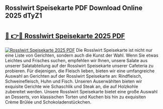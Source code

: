 ## Rosslwirt Speisekarte PDF Download Online 2025 dTyZ1

# <h2><a href="http://gcdkcci.nevu.top/?p=Rosslwirt+Speisekarte">🔗 👉🔴 Rosslwirt Speisekarte 2025 PDF</a></h2>

[![Rosslwirt Speisekarte 2025 PDF](https://i.imgur.com/dBaPXMq.png)](http://gcdkcci.nevu.top/?p=Rosslwirt+Speisekarte)
Die Rosslwirt Speisekarte ist nicht nur eine Liste von Gerichten, sondern auch die Kunst der Wahl. Wenn Sie etwas Leichtes und Frisches suchen, empfehlen wir Ihnen, unsere Salate aus unserer Salatabteilung auf der Rosslwirt Speisekarte unserer Cafeteria zu probieren. Für diejenigen, die Fleisch lieben, bieten wir eine umfangreiche Auswahl an Gerichten auf der Rosslwirt Speisekarte an: Rindfleisch, Schweinefleisch, Huhn und Fisch. Unseren Auserwählten bieten wir exquisite Gerichte wie Schaschlik und Steak an, die auf Holzkohle zubereitet werden. Unsere Rosslwirt Speisekarte bietet eine große Auswahl an Desserts, von klassischen Torten und Kuchen bis hin zu exquisiten Crème Brûlée und Schokoladenstückchen.
